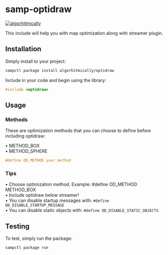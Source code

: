 # samp-optidraw

[![algorhitmically](https://img.shields.io/badge/algorhitmically-optidraw-2f2f2f.svg?style=for-the-badge)](https://github.com/algorhitmically/optidraw)

This include will help you with map optimization along with streamer plugin.

## Installation

Simply install to your project:

```bash
sampctl package install algorhitmically/optidraw
```

Include in your code and begin using the library:

```c
#include <optidraw>
```

## Usage

### Methods

These are optimization methods that you can choose to define before including optidraw:<br />

• METHOD_BOX<br />
• METHOD_SPHERE<br />

```c
#define OD_METHOD your_method
```

### Tips

• Choose optimization method. Example: #define OD_METHOD METHOD_BOX<br />
• Include optidraw below streamer!<br />
• You can disable startup messages with: `#define OD_DISABLE_STARTUP_MESSAGE`<br />
• You can disable static objects with: `#define OD_DISABLE_STATIC_OBJECTS`

## Testing

To test, simply run the package:

```bash
sampctl package run
```
